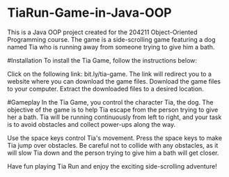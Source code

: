 # TiaRun-Game-in-Java-OOP

This is a Java OOP project created for the 204211 Object-Oriented Programming course. The game is a side-scrolling game featuring a dog named Tia who is running away from someone trying to give him a bath.

#Installation
To install the Tia Game, follow the instructions below:

  Click on the following link: bit.ly/tia-game.
  The link will redirect you to a website where you can download the game files.
  Download the game files to your computer.
  Extract the downloaded files to a desired location.

#Gameplay
  In the Tia Game, you control the character Tia, the dog. The objective of the game is to help Tia escape from the person trying to give her a bath. Tia will be running continuously from left to right, and your task is to avoid obstacles and collect power-ups along the way.

Use the space keys control Tia's movement. Press the space keys to make Tia jump over obstacles. Be careful not to collide with any obstacles, as it will slow Tia down and the person trying to give him a bath will get closer.

Have fun playing Tia Run and enjoy the exciting side-scrolling adventure!
